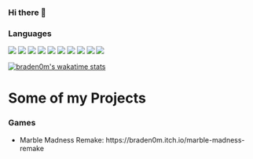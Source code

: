 ### Hi there 👋

### Languages
<div>
<img src="https://img.shields.io/badge/C%2B%2B-00239C?style=for-the-badge&logo=c%2B%2B&logoColor=white" />
<img src="https://img.shields.io/badge/Java-ED8B00?style=for-the-badge&logo=java&logoColor=white" />
<img src="https://img.shields.io/badge/Python-FFD43B?style=for-the-badge&logo=python&logoColor=blue" />
<img src="https://img.shields.io/badge/Anaconda-black?style=for-the-badge&logo=Anaconda&logoColor=3eb049" />
<img src="https://img.shields.io/badge/Unity-cccccc?style=for-the-badge&logo=Unity&logoColor=4c4c4c" />
<img src="https://img.shields.io/badge/HTML5-E34F26?style=for-the-badge&logo=html5&logoColor=white" />
<img src="https://img.shields.io/badge/JavaScript-323330?style=for-the-badge&logo=javascript&logoColor=F7DF1E" />
<img src="https://img.shields.io/badge/React-222222?style=for-the-badge&logo=react&logoColor=02d7ff" />
<img src="https://img.shields.io/badge/CSS3-1572B6?style=for-the-badge&logo=css3&logoColor=white" />
<img src="https://img.shields.io/badge/LaTeX-47A141?style=for-the-badge&logo=LaTeX&logoColor=white" />

 </div>
 
[![braden0m's wakatime stats](https://github-readme-stats.vercel.app/api/wakatime?username=braden0m&count_private=true&theme=merko&show_icons=true)](https://wakatime.com/@braden0m)
<!-- [![braden0m's GitHub stats](https://github-readme-stats.vercel.app/api?username=braden0m&theme=merko&show_icons=true)](https://github.com/braden0m/github-readme-stats) -->
 <!--START_SECTION:waka-->

 <h1>Some of my Projects</h1>
 <h3>Games</h3>
 <ul> 
  <li>Marble Madness Remake: https://braden0m.itch.io/marble-madness-remake</li>
 </ul>
 
<!--END_SECTION:waka-->
<!--
**braden0m/braden0m** is a ✨ _special_ ✨ repository because its `README.md` (this file) appears on your GitHub profile.

Here are some ideas to get you started:

- 🔭 I’m currently working on ...
- 🌱 I’m currently learning ...
- 👯 I’m looking to collaborate on ...
- 🤔 I’m looking for help with ...
- 💬 Ask me about ...
- 📫 How to reach me: ...
- 😄 Pronouns: ...
- ⚡ Fun fact: ...
-->

